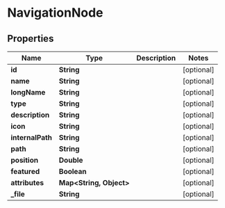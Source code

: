 

# NavigationNode


## Properties

| Name | Type | Description | Notes |
|------------ | ------------- | ------------- | -------------|
|**id** | **String** |  |  [optional] |
|**name** | **String** |  |  [optional] |
|**longName** | **String** |  |  [optional] |
|**type** | **String** |  |  [optional] |
|**description** | **String** |  |  [optional] |
|**icon** | **String** |  |  [optional] |
|**internalPath** | **String** |  |  [optional] |
|**path** | **String** |  |  [optional] |
|**position** | **Double** |  |  [optional] |
|**featured** | **Boolean** |  |  [optional] |
|**attributes** | **Map&lt;String, Object&gt;** |  |  [optional] |
|**_file** | **String** |  |  [optional] |



